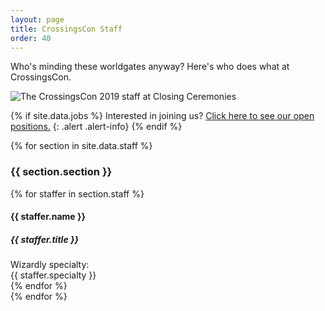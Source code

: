 ```yaml
---
layout: page
title: CrossingsCon Staff
order: 40
---
```


Who's minding these worldgates anyway? Here's who does what at CrossingsCon.

<div class="row mb-3">
  <div class="col"><img src="{{ site.baseurl }}/images/from2019/staff-photo.jpg" class="img-fluid" alt="The CrossingsCon 2019 staff at Closing Ceremonies"></div>
</div>

{% if site.data.jobs %}
Interested in joining us? [Click here to see our open positions.]({{site.baseurl}}/badges/volunteering)
{: .alert .alert-info}
{% endif %}

{% for section in site.data.staff %}
<div class="row mt-4">
  <h3 class="col-12">{{ section.section }}</h3>
</div>
<div class="row">
  {% for staffer in section.staff %}
  <div class="col-12 col-md-6 p-3">
    <div class="card">
      <div class="card-body">
        <h4 class="card-title">{{ staffer.name }}</h4>
        <h5 class="card-title">{{ staffer.title }}</h5>
        <div class="card-text text-muted">Wizardly specialty:<br/>{{ staffer.specialty }}</div>
      </div>
    </div>
  </div>
  {% endfor %}
</div>
{% endfor %}
